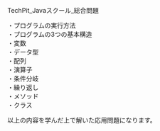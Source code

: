 TechPit_Javaスクール_総合問題

・プログラムの実行方法  
・プログラムの3つの基本構造  
・変数  
・データ型  
・配列  
・演算子  
・条件分岐  
・繰り返し  
・メソッド  
・クラス  

以上の内容を学んだ上で解いた応用問題になります。
